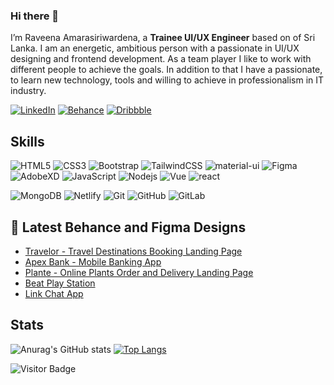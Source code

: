 ### Hi there 👋

I’m Raveena Amarasiriwardena, a **Trainee UI/UX Engineer** based on of Sri Lanka. I am an energetic, ambitious person with a passionate in UI/UX designing and frontend development. As a team player I like to work with different people to achieve the goals. In addition to that I have a passionate, to learn new technology, tools and willing to achieve in professionalism in IT industry.

<!-- - 👋 Hi, I’m Raveena Amarasiriwardena
- 👀 I’m interested in UI/UX designing and Front-end web development. -->
<!-- - 🌱 I’m currently learning ...
- 💞️ I’m looking to collaborate on ...
- 📫 How to reach me ... -->

[![LinkedIn](https://img.shields.io/badge/linkedin-%230077B5.svg?style=for-the-badge&logo=linkedin&logoColor=white)](https://www.linkedin.com/in/raveena-amarasiriwardena/)
[![Behance](https://img.shields.io/badge/Behance-12100E?style=for-the-badge&logo=medium&logoColor=white)](https://www.behance.net/amarasiriwardenar)
[![Dribbble](https://img.shields.io/badge/-Dribbble-FE7A16?style=for-the-badge&logo=stack-overflow&logoColor=white)](https://dribbble.com/Amarasiriwardena)

## Skills

![HTML5](https://img.shields.io/badge/-HTML5-E34F26?style=flat-square&logo=html5&logoColor=white)
![CSS3](https://img.shields.io/badge/-CSS3-1572B6?style=flat-square&logo=css3)
![Bootstrap](https://img.shields.io/badge/-Bootstrap-563D7C?style=flat-square&logo=bootstrap)
![TailwindCSS](https://img.shields.io/badge/-tailwindcss-black?style=flat-square&logo=tailwindcss)
![material-ui](https://img.shields.io/badge/Material_UI-0081CB?style=flat-square&logo=mui&logoColor=white)
![Figma](https://img.shields.io/badge/-Figma-black?style=flat-square&logo=Figma)
![AdobeXD](https://img.shields.io/badge/-AdobeXD-black?style=flat-square&logo=AdobeXd)
![JavaScript](https://img.shields.io/badge/-JavaScript-black?style=flat-square&logo=javascript)
![Nodejs](https://img.shields.io/badge/-Nodejs-black?style=flat-square&logo=Node.js)
![Vue](https://img.shields.io/badge/-Vuejs-black?style=flat-square&logo=Vue.js)
![react](https://img.shields.io/badge/React-20232A?style=flat-square&logo=react&logoColor=61DAFB)
<!-- ![react-router](https://img.shields.io/badge/React_Router-CA4245?style=flat-square&logo=react-router&logoColor=white) -->
![MongoDB](https://img.shields.io/badge/-MongoDB-black?style=flat-square&logo=mongodb)
![Netlify](https://img.shields.io/badge/-Netlify-430098?style=flat-square&logo=Netlify)
![Git](https://img.shields.io/badge/-Git-black?style=flat-square&logo=git)
![GitHub](https://img.shields.io/badge/-GitHub-181717?style=flat-square&logo=github)
![GitLab](https://img.shields.io/badge/-GitLab-FCA121?style=flat-square&logo=gitlab)
<!-- ![storybook](https://img.shields.io/badge/storybook-FF4785?style=flat-square&logo=storybook&logoColor=white) -->


## 📝 Latest Behance and Figma Designs

-   [Travelor - Travel Destinations Booking Landing Page](https://www.behance.net/gallery/169954821/Travelor-Travel-Destinations-Booking-Landing-Page)
-   [Apex Bank - Mobile Banking App](https://dribbble.com/shots/19647244-Apex-Bank-Mobile-Banking-App)
-   [Plante - Online Plants Order and Delivery Landing Page](https://dribbble.com/shots/20341019-Plante-Online-Plants-Order-and-Delivery-Landing-Page)
-   [Beat Play Station](https://dribbble.com/shots/18791846-Beat-Play-Station)
-   [Link Chat App](https://dribbble.com/shots/18850041-Link-Chat-App)

## Stats

<!-- ![Github Stats](https://github-readme-stats.vercel.app/api?username=raveena69&count_private=true&show_icons=true&include_all_commits=true&theme=prussian&layout=compact)
![Top Langs](https://github-readme-stats.vercel.app/api/top-langs/?username=raveena69&hide=TeX&layout=compact&theme=prussian) -->

<!-- ![Anurag's GitHub stats](https://github-readme-stats.vercel.app/api?username=raveena69&show_icons=true)  -->

<!-- tokyonight, onedark, cobalt, dracula -->
![Anurag's GitHub stats](https://github-readme-stats.vercel.app/api?username=raveena69&count_private=true&show_icons=true&include_all_commits=true&theme=tokyonight&layout=compact)
[![Top Langs](https://github-readme-stats.vercel.app/api/top-langs/?username=raveena69&show_icons=true&theme=cobalt)](https://github.com/anuraghazra/github-readme-stats)


<!---
raveena69/raveena69 is a ✨ special ✨ repository because its `README.md` (this file) appears on your GitHub profile.
You can click the Preview link to take a look at your changes.
--->

![Visitor Badge](https://visitor-badge.laobi.icu/badge?page_id=raveena69.raveena69)